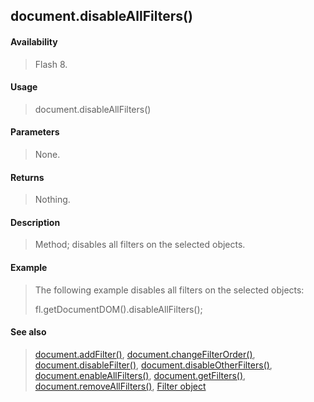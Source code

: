 ## document.disableAllFilters()

#### Availability

> Flash 8.

#### Usage

> document.disableAllFilters()

#### Parameters

> None.

#### Returns

> Nothing.

#### Description

> Method; disables all filters on the selected objects.

#### Example

> The following example disables all filters on the selected objects:
>
> fl.getDocumentDOM().disableAllFilters();

#### See also

> [document.addFilter()](#_bookmark121), [document.changeFilterOrder()](#_bookmark149), [document.disableFilter()](#document.disableFilter()), [document.disableOtherFilters()](#_bookmark172), [document.enableAllFilters()](#_bookmark183), [document.getFilters()](#_bookmark207), [document.removeAllFilters()](#_bookmark252), [Filter object](#_bookmark425)

<span id="document.disableFilter()" class="anchor"></span>
